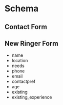# Schema

## Contact Form

## New Ringer Form

* name
* location
* needs
* phone
* email
* contactpref
* age
* existing
* existing_experience